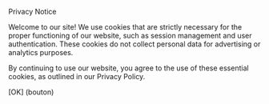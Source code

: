 Privacy Notice

Welcome to our site! We use cookies that are strictly necessary for the proper functioning of our website, such as session management and user authentication. These cookies do not collect personal data for advertising or analytics purposes.

By continuing to use our website, you agree to the use of these essential cookies, as outlined in our Privacy Policy.

[OK] (bouton)